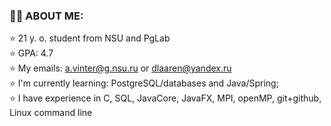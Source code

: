 ### 🍃🍃 ABOUT ME: <br />
  ⭐️ 21 y. o. student from NSU and PgLab <br />
  ⭐️ GPA: 4.7 <br />
  ⭐️ My emails: a.vinter@g.nsu.ru or dlaaren@yandex.ru <br />
  ⭐️ I'm currently learning: PostgreSQL/databases and Java/Spring; <br />
  ⭐️ I have experience in C, SQL, JavaCore, JavaFX, MPI, openMP, git+github, Linux command line <br />
  

